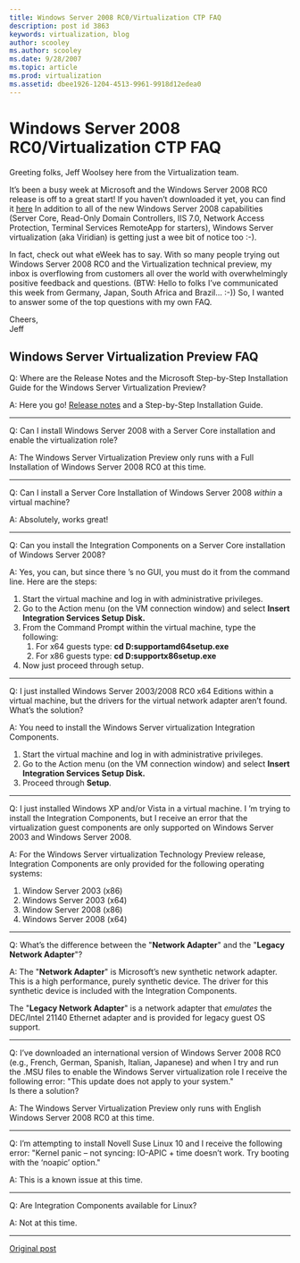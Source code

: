 ```yaml
---
title: Windows Server 2008 RC0/Virtualization CTP FAQ
description: post id 3863
keywords: virtualization, blog
author: scooley
ms.author: scooley
ms.date: 9/28/2007
ms.topic: article
ms.prod: virtualization
ms.assetid: dbee1926-1204-4513-9961-9918d12edea0
---
```


# Windows Server 2008 RC0/Virtualization CTP FAQ

Greeting folks, Jeff Woolsey here from the Virtualization team.

It’s been a busy week at Microsoft and the Windows Server 2008 RC0 release is off to a great start! If you haven’t downloaded it yet, you can find it [here](https://www.microsoft.com/windowsserver2008/audsel.mspx) In addition to all of the new Windows Server 2008 capabilities (Server Core, Read-Only Domain Controllers, IIS 7.0, Network Access Protection, Terminal Services RemoteApp for starters), Windows Server virtualization (aka Viridian) is getting just a wee bit of notice too :-).

In fact, check out what eWeek has to say.  With so many people trying out Windows Server 2008 RC0 and the Virtualization technical preview, my inbox is overflowing from customers all over the world with overwhelmingly positive feedback and questions. (BTW: Hello to folks I’ve communicated this week from Germany, Japan, South Africa and Brazil… :-)) So, I wanted to answer some of the top questions with my own FAQ.

Cheers,  
Jeff

## Windows Server Virtualization Preview FAQ

Q: Where are the Release Notes and the Microsoft Step-by-Step Installation Guide for the Windows Server Virtualization Preview?

A: Here you go!  [Release notes](https://www.microsoft.com/download/) and a Step-by-Step Installation Guide.

--------------------------------------------------------------------------------------------------------------

Q: Can I install Windows Server 2008 with a Server Core installation and enable the virtualization role?

A: The Windows Server Virtualization Preview only runs with a Full Installation of Windows Server 2008 RC0 at this time.

--------------------------------------------------------------------------------------------------------------

Q: Can I install a Server Core Installation of Windows Server 2008 _within_ a virtual machine?

A: Absolutely, works great!

--------------------------------------------------------------------------------------------------------------

Q: Can you install the Integration Components on a Server Core installation of Windows Server 2008?

A: Yes, you can, but since there ’s no GUI, you must do it from the command line. Here are the steps:

  1. Start the virtual machine and log in with administrative privileges.
  2. Go to the Action menu (on the VM connection window) and select **Insert Integration Services Setup Disk.**
  3. From the Command Prompt within the virtual machine, type the following:
     1. For x64 guests type: **cd D:supportamd64setup.exe**
     2. For x86 guests type: **cd D:supportx86setup.exe**
  4. Now just proceed through setup.

--------------------------------------------------------------------------------------------------------------

Q: I just installed Windows Server 2003/2008 RC0 x64 Editions within a virtual machine, but the drivers for the virtual network adapter aren’t found. What’s the solution?

A: You need to install the Windows Server virtualization Integration Components.

  1. Start the virtual machine and log in with administrative privileges.
  2. Go to the Action menu (on the VM connection window) and select **Insert Integration Services Setup Disk.**
  3. Proceed through **Setup**.

--------------------------------------------------------------------------------------------------------------

Q: I just installed Windows XP and/or Vista in a virtual machine. I ’m trying to install the Integration Components, but I receive an error that the virtualization guest components are only supported on Windows Server 2003 and Windows Server 2008.

A: For the Windows Server virtualization Technology Preview release, Integration Components are only provided for the following operating systems:

  1. Window Server 2003 (x86)
  2. Windows Server 2003 (x64)
  3. Window Server 2008 (x86)
  4. Windows Server 2008 (x64)

--------------------------------------------------------------------------------------------------------------

Q: What’s the difference between the "**Network Adapter**" and the "**Legacy Network Adapter**"?

A: The "**Network Adapter**" is Microsoft’s new synthetic network adapter. This is a high performance, purely synthetic device. The driver for this synthetic device is included with the Integration Components.

The "**Legacy Network Adapter**" is a network adapter that _emulates_ the DEC/Intel 21140 Ethernet adapter and is provided for legacy guest OS support.

--------------------------------------------------------------------------------------------------------------

Q: I’ve downloaded an international version of Windows Server 2008 RC0 (e.g., French, German, Spanish, Italian, Japanese) and when I try and run the .MSU files to enable the Windows Server virtualization role I receive the following error: "This update does not apply to your system."  
Is there a solution?

A: The Windows Server Virtualization Preview only runs with English Windows Server 2008 RC0 at this time.

--------------------------------------------------------------------------------------------------------------

Q: I’m attempting to install Novell Suse Linux 10 and I receive the following error: "Kernel panic – not syncing: IO-APIC + time doesn’t work.  Try booting with the ‘noapic’ option."

A: This is a known issue at this time.

--------------------------------------------------------------------------------------------------------------

Q: Are Integration Components available for Linux?

A: Not at this time.

--------------------------------------------------------------------------------------------------------------

[Original post](https://blogs.technet.microsoft.com/virtualization/2007/09/28/windows-server-2008-rc0virtualization-ctp-faq/)